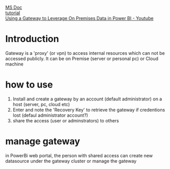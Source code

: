 [MS Doc](https://docs.microsoft.com/en-us/power-bi/connect-data/service-gateway-deployment-guidance)  
[tutorial](https://data-flair.training/blogs/power-bi-tutorial/)<br>
[Using a Gateway to Leverage On Premises Data in Power BI - Youtube](https://www.youtube.com/watch?v=tIKsUQVHmrk)  

# Introduction
Gateway is a 'proxy' (or vpn) to access internal resources which can not be accessed publicly. It can be on Premise (server or personal pc) or Cloud machine

# how to use
1. Install and create a gateway by an account (default administrator) on a host (server, pc, cloud etc)
2. Enter and note the 'Recovery Key' to retrieve the gateway if credentions lost (defaul administrator account?)
3. share the access (user or adminstrators) to others

# manage gateway
in PowerBi web portal, the person with shared access can create new datasource under the gateway cluster or manage the gateway
